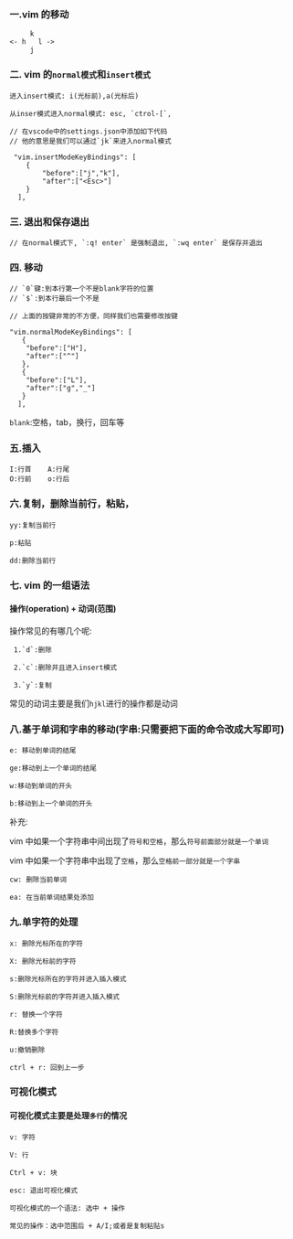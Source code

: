 ### 一.vim 的移动

```vim
     k
<- h   l ->
     j
```

### 二. vim 的`normal模式`和`insert模式`

```
进入insert模式: i(光标前),a(光标后)

从inser模式进入normal模式: esc, `ctrol-[`,
```

```
// 在vscode中的settings.json中添加如下代码
// 他的意思是我们可以通过`jk`来进入normal模式

 "vim.insertModeKeyBindings": [
    {
        "before":["j","k"],
        "after":["<Esc>"]
    }
  ],
```

### 三. 退出和保存退出

```
// 在normal模式下, `:q! enter` 是强制退出, `:wq enter` 是保存并退出
```

### 四. 移动

```
// `0`键:到本行第一个不是blank字符的位置
// `$`:到本行最后一个不是

// 上面的按键非常的不方便，同样我们也需要修改按键

"vim.normalModeKeyBindings": [
   {
    "before":["H"],
    "after":["^"]
   },
   {
    "before":["L"],
    "after":["g","_"]
   }
  ],

```

`blank`:空格，tab，换行，回车等

### 五.插入

```
I:行首    A:行尾
O:行前    o:行后

```

### 六.复制，删除当前行，粘贴，

```
yy:复制当前行

p:粘贴

dd:删除当前行
```

### 七. vim 的一组语法

#### 操作(operation) + 动词(范围)

操作常见的有哪几个呢:

     1.`d`:删除

     2.`c`:删除并且进入insert模式

     3.`y`:复制

常见的动词主要是我们`hjkl`进行的操作都是动词

### 八.基于单词和字串的移动(字串:只需要把下面的命令改成大写即可)

```
e: 移动到单词的结尾

ge:移动到上一个单词的结尾

w:移动到单词的开头

b:移动到上一个单词的开头

```

补充:

vim 中如果一个字符串中间出现了`符号和空格`，那么`符号前面部分就是一个单词`

vim 中如果一个字符串中出现了`空格`，那么`空格前一部分就是一个字串`

```
cw: 删除当前单词

ea: 在当前单词结果处添加
```

### 九.单字符的处理

```
x: 删除光标所在的字符

X: 删除光标前的字符

s:删除光标所在的字符并进入插入模式

S:删除光标前的字符并进入插入模式

r: 替换一个字符

R:替换多个字符

```

```
u:撤销删除

ctrl + r: 回到上一步

```

### 可视化模式

#### 可视化模式主要是处理`多行`的情况

```
v: 字符

V: 行

Ctrl + v: 块

esc: 退出可视化模式
```

```
可视化模式的一个语法: 选中 + 操作

常见的操作：选中范围后 + A/I;或者是复制粘贴s
```
